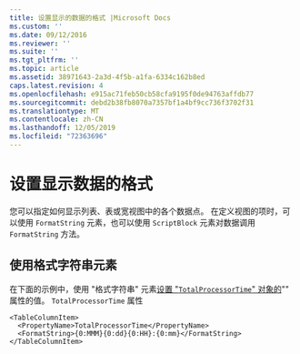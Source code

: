 ```yaml
---
title: 设置显示的数据的格式 |Microsoft Docs
ms.custom: ''
ms.date: 09/12/2016
ms.reviewer: ''
ms.suite: ''
ms.tgt_pltfrm: ''
ms.topic: article
ms.assetid: 38971643-2a3d-4f5b-a1fa-6334c162b8ed
caps.latest.revision: 4
ms.openlocfilehash: e915ac71feb50cb58cfa9195f0de94763affdb77
ms.sourcegitcommit: debd2b38fb8070a7357bf1a4bf9cc736f3702f31
ms.translationtype: MT
ms.contentlocale: zh-CN
ms.lasthandoff: 12/05/2019
ms.locfileid: "72363696"
---
```

# <a name="formatting-displayed-data"></a>设置显示数据的格式

您可以指定如何显示列表、表或宽视图中的各个数据点。 在定义视图的项时，可以使用 `FormatString` 元素，也可以使用 `ScriptBlock` 元素对数据调用 `FormatString` 方法。

## <a name="using-the-formatstring-element"></a>使用格式字符串元素

在下面的示例中，使用 "格式字符串" 元素[设置 "`TotalProcessorTime`" 对象的](/dotnet/api/System.Diagnostics.Process)"" 属性的值。 `TotalProcessorTime` 属性

```
<TableColumnItem>
  <PropertyName>TotalProcessorTime</PropertyName>
  <FormatString>{0:MMM}{0:dd}{0:HH}:{0:mm}</FormatString>
</TableColumnItem>
```



